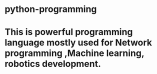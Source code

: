 # python-programming
# This is powerful programming language mostly used for Network programming ,Machine learning, robotics development.
